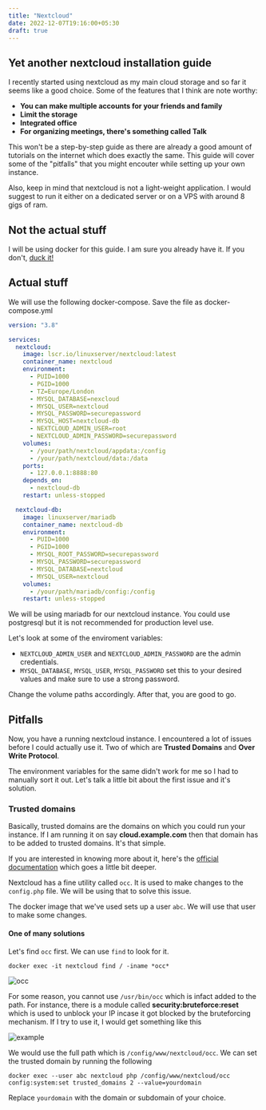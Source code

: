 ```yaml
---
title: "Nextcloud"
date: 2022-12-07T19:16:00+05:30
draft: true
---
```


## Yet another nextcloud installation guide

I recently started using nextcloud as my main cloud storage and so far it seems like a good choice. Some of the features that I think are note worthy:

- **You can make multiple accounts for your friends and family**
- **Limit the storage**
- **Integrated office**
- **For organizing meetings, there's something called Talk**

This won't be a step-by-step guide as there are already a good amount of tutorials on the internet which does exactly the same. This guide will cover some of the "pitfalls" that you might encouter while setting up your own instance.

Also, keep in mind that nextcloud is not a light-weight application. I would suggest to run it either on a dedicated server or on a VPS with around 8 gigs of ram.

## Not the actual stuff

I will be using docker for this guide. I am sure you already have it. If you don't, [duck it!](https://duckduckgo.com)

## Actual stuff

We will use the following docker-compose. Save the file as docker-compose.yml

```YAML
version: "3.8"

services:
  nextcloud:
    image: lscr.io/linuxserver/nextcloud:latest
    container_name: nextcloud
    environment:
      - PUID=1000
      - PGID=1000
      - TZ=Europe/London
      - MYSQL_DATABASE=nexcloud
      - MYSQL_USER=nextcloud
      - MYSQL_PASSWORD=securepassword
      - MYSQL_HOST=nextcloud-db
      - NEXTCLOUD_ADMIN_USER=root
      - NEXTCLOUD_ADMIN_PASSWORD=securepassword
    volumes:
      - /your/path/nextcloud/appdata:/config
      - /your/path/nextcloud/data:/data
    ports:
      - 127.0.0.1:8888:80
    depends_on:
      - nextcloud-db
    restart: unless-stopped

  nextcloud-db:
    image: linuxserver/mariadb
    container_name: nextcloud-db
    environment:
      - PUID=1000
      - PGID=1000
      - MYSQL_ROOT_PASSWORD=securepassword
      - MYSQL_PASSWORD=securepassword
      - MYSQL_DATABASE=nextcloud
      - MYSQL_USER=nextcloud
    volumes:
      - /your/path/mariadb/config:/config
    restart: unless-stopped

```

We will be using mariadb for our nextcloud instance. You could use postgresql but it is not recommended for production level use.

Let's look at some of the enviroment variables:

- `NEXTCLOUD_ADMIN_USER` and `NEXTCLOUD_ADMIN_PASSWORD` are the admin credentials.
- `MYSQL_DATABASE`, `MYSQL_USER`, `MYSQL_PASSWORD` set this to your desired values and make sure to use a strong password.

Change the volume paths accordingly. After that, you are good to go.

## Pitfalls

Now, you have a running nextcloud instance. I encountered a lot of issues before I could actually use it. Two of which are **Trusted Domains** and **Over Write Protocol**.

The environment variables for the same didn't work for me so I had to manually sort it out. Let's talk a little bit about the first issue and it's solution.

### Trusted domains

Basically, trusted domains are the domains on which you could run your instance. If I am running it on say **cloud.example.com** then that domain has to be added to trusted domains. It's that simple.

If you are interested in knowing more about it, here's the [official documentation](https://docs.nextcloud.com/server/23/admin_manual/installation/installation_wizard.html#trusted-domains) which goes a little bit deeper.

Nextcloud has a fine utility called `occ`. It is used to make changes to the `config.php` file. We will be using that to solve this issue.

The docker image that we've used sets up a user `abc`. We will use that user to make some changes.

#### One of many solutions

Let's find `occ` first. We can use `find` to look for it.

```shell
docker exec -it nextcloud find / -iname *occ*
```

![occ](/occ.png)

For some reason, you cannot use `/usr/bin/occ` which is infact added to the path. For instance, there is a module called **security:bruteforce:reset** which is used to unblock your IP incase it got blocked by the bruteforcing mechanism. If I try to use it, I would get something like this

![example](/example.png)

We would use the full path which is `/config/www/nextcloud/occ`. We can set the trusted domain by running the following

```shell
docker exec --user abc nextcloud php /config/www/nextcloud/occ config:system:set trusted_domains 2 --value=yourdomain
```

Replace `yourdomain` with the domain or subdomain of your choice.
